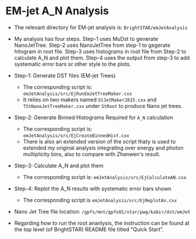 EM-jet A_N Analysis
================================

- The relevant directory for EM-jet analysis is: `BrightSTAR/emJetAnalysis`

- My analysis has four steps. Step-1 uses MuDst to generate NanoJetTree. Step-2 uses NanoJetTree from step-1 to gegerate hitogram in root file. Step-3 uses histograms in root file from Step-2 to calculate A_N and plot them. Step-4 uses the output from step-3 to add systematic error bars or other style to the plots.


- Step-1: Generate DST files (EM-jet Trees)
  - The corresponding script is: `emJetAnalysis/src/EjRunEmJetTreeMaker.cxx`
  - It relies on two makers named `StJetMaker2015.cxx` and `TStNanoJetTreeMaker.cxx` under `StRoot` to produce Nano jet trees.


- Step-2: Generate Binned Histograms Required for `A_N` calculation
  - The corresponding script is: `emJetAnalysis/src/EjCreateBinnedHist.cxx`
  - There is also an extended version of the script thaty is used to extended my original analysis integrating over energy and photon multiplicity bins, also to compare with Zhanwen's result.


- Step-3: Calculate A_N and plot them
  - The corresponding script is: `emJetAnalysis/src/EjCalculateAN.cxx` 

- Step-4: Replot the A_N results with systematic error bars shown
  - The corresponding script is `emJetAnalysis/src/EjReplotAn.cxx`

- Nano Jet Tree file location: `/gpfs/mnt/gpfs01/star/pwg/kabir/dst/emJet`

- Regarding how to run the root ananlysis, the instruction can be found at the top level (of BrightSTAR) README  file titled "Quick Start".



